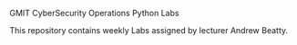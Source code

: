 GMIT CyberSecurity Operations Python Labs

This repository contains weekly Labs assigned by lecturer Andrew Beatty.

